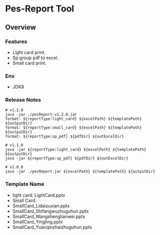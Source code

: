 # Pes-Report Tool

## Overview

### Features

* Light card print.
* Sp group pdf to excel.
* Small card print. 

### Env

* JDK8

### Release Notes

```shell
# v1.2.0
java -jar ./pesReport-v1.2.0.jar
format: ${reportType:light_card} ${excelPath} ${templatePath} ${outputDir}
format: ${reportType:small_card} ${excelPath} ${templatePath} ${outputDir}
format: ${reportType:sp_pdf} ${pdfDir} ${outExcelDir}

# v1.1.0
java -jar ${reportType:light_card} ${excelPath} ${templatePath} ${outputDir}
java -jar ${reportType:sp_pdf} ${pdfDir} ${outExcelDir}

# v1.0.0
java -jar ./pesReport.jar ${excelPath} ${templatePath} ${outputDir}

```
### Template Name

* light card: LightCard.pptx
* Small Card: 
 * SmallCard_Lidaizuxian.pptx
 * SmallCard_Shifangwuzhuguhun.pptx
 * SmallCard_Wangshenglianwei.pptx
 * SmallCard_Yingling.pptx
 * SmallCard_Yuanqinzhaizhuguhun.pptx